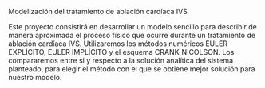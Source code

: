Modelización del tratamiento de ablación cardíaca IVS

Este proyecto consistirá en desarrollar un modelo sencillo para describir de manera aproximada el proceso físico que ocurre durante un tratamiento de ablación cardíaca IVS. 
Utilizaremos los métodos numéricos EULER EXPLÍCITO, EULER IMPLÍCITO y el esquema CRANK-NICOLSON. Los compararemos entre si y respecto a la solución analítica del sistema planteado, 
para elegir el método con el que se obtiene mejor solución para nuestro modelo.
